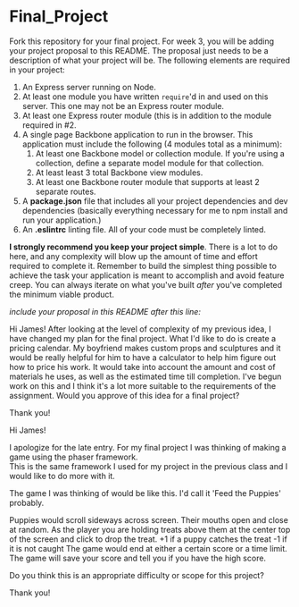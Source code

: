 # Final_Project

Fork this repository for your final project. For week 3, you will be adding your project proposal to this README. The proposal just needs to be a description of what your project will be. The following elements are required in your project:

1. An Express server running on Node.
2. At least one module you have written `require`'d in and used on this server. This one may not be an Express router module.
3. At least one Express router module (this is in addition to the module required in #2.
4. A single page Backbone application to run in the browser. This application must include the following (4 modules total as a minimum):
   1. At least one Backbone model or collection module. If you're using a collection, define a separate model module for that collection.
   2. At least least 3 total Backbone view modules.
   3. At least one Backbone router module that supports at least 2 separate routes.
5. A **package.json** file that includes all your project dependencies and dev dependencies (basically everything necessary for me to npm install and run your application.)
6. An **.eslintrc** linting file. All of your code must be completely linted.

**I strongly recommend you keep your project simple**. There is a lot to do here, and any complexity will blow up the amount of time and effort required to complete it. Remember to build the simplest thing possible to achieve the task your application is meant to accomplish and avoid feature creep. You can always iterate on what you've built *after* you've completed the minimum viable product.

*include your proposal in this README after this line:*

Hi James!
After looking at the level of complexity of my previous idea, I have changed my plan for the final project.  What I'd like to do is create a pricing calendar.  My boyfriend makes custom props and sculptures and it would be really helpful for him to have a calculator to help him figure out how to price his work.  It would take into account the amount and cost of materials he uses, as well as the estimated time till completion.  I've begun work on this and I think it's a lot more suitable to the requirements of the assignment.  Would you approve of this idea for a final project?

Thank you!



Hi James!  

I apologize for the late entry.  For my final project I was thinking of making a game using the phaser framework.  
This is the same framework I used for my project in the previous class and I would like to do more with it.

The game I was thinking of would be like this.  I'd call it 'Feed the Puppies' probably.

Puppies would scroll sideways across screen.  Their mouths open and close at random.
As the player you are holding treats above them at the center top of the screen and click to drop the treat.
+1 if a puppy catches the treat
-1 if it is not caught
The game would end at either a certain score or a time limit.
The game will save your score and tell you if you have the high score.

Do you think this is an appropriate difficulty or scope for this project?

Thank you!